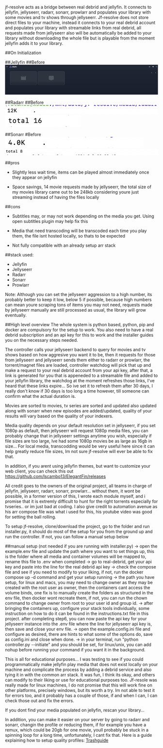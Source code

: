jf-resolve acts as a bridge between real debrid and jellyfin. It connects to jellyfin, jellyseerr, radarr, sonarr, prowlarr and populates your library with some movies and tv shows through jellyseerr.
Jf-resolve does not store direct files to your machine, instead it connects to your real debrid account and populates your library with streamable links from real debrid, all requests made from jellyseerr also will be automatically be added to your library without downloading the whole file but is playable from the moment jellyfin adds it to your library.

##On Initialization

##Jellyfin
##Before
![Jellyfin initial Library](images/libinit.png)

##Radarr
##Before
![radarr initial size](images/initmoviesize.png)
![radarr initial list](images/initmovielist.png)

##Sonarr
#Before
![sonarr initial size](images/inittvsize.png)
![sonarr initial list](images/inittvlist.png)

##pros
- Slightly less wait time, items can be played almost immediately once they appear on jellyfin

- Space savings, 14 movie requests made by jellyseerr, the total size of my movies library came out to be 248kb considering youre just streaming instead of having the files locally

##cons
- Subtitles may, or may not work depending on the media you get. Using open subtitles plugin may help fix this

- Media that need transcoding will be transcoded each time you play them, the file isnt hosted locally, so thats to be expected

- Not fully compatible with an already setup arr stack

##stack used:
- Jellyfin
- Jellyseerr
- Radarr
- Sonarr
- Prowlarr

Note: Although you can set the jellyseerr aggression to a high number, its probably better to keep it low, below 5 if possible, because high numbers can mean youre scraping tons of items you may not need, requests made by jellyseerr manually are still processed as usual, the library will grow eventually.

##High level overview
The whole system is python based, python, pip and docker are compulsory for the setup to work. You also need to have a real debrid subscription and an api key for this to work and the installer guides you on the necessary steps needed.

The controller calls your jellyseerr backend to query for movies and tv shows based on how aggresive you want it to be, then it requests for those from jellyseerr and jellyseerr sends them either to radarr or prowlarr, the torrent/magnet files are loaded, controller watchdog will pick that up and make a request to your real debrid account from your api key, after that, a link is generated for you that is appeneded to a streamable file and added to your jellyfin library, the watchdog at the moment refreshes those links, I've heard that these links expire... So ive set it to refresh them after 30 days, I really don't know if 30 days is too long a time however, till someone can confirm what the actual duration is.

Movies are sorted to movies, tv series are sorted and updated also updated along with sonarr when new episodes are added/updated, quality of your results will vary based on the quality of your indexers.

Media quality depends on your default resolution set in jellyseerr, if you set 1080p as default, then jellyseerr will request 1080p media files, you can probably change that in jellyseerr settings anytime you wish, especially if file sizes are too large, Ive had some 1080p movies be as large as 16gb in size... For local media, transcodding would be very useful here since it can help greatly reduce file sizes, Im not sure jf-resolve will ever be able to fix that.

In addition, if you arent using jellyfin themes, but want to customize your web client, you can check this out https://github.com/lscambo13/ElegantFin/releases

All credit goes to the owners of the original project, all teams in charge of jellyfin, jellyseerr, radarr, sonarr, prowlarr... without them, it wont be possible, in a former version of this, I wrote each module myself, and i promise that it is extremly difficult to hunt for the right torrents especially for tvseries.. or im just bad at coding.
I also give credit to automation avenue as his arr compose file was what i used for this, his youtube video was good for setting the ball rolling.

To setup jf-resolve, clone/download the project, go to the folder and run installer.py, it should do most of the setup for you from the ground up and run the controller.
If not, you can follow a manual setup below

##manual setup (not needed if you are running with installer.py)
-> open the example.env file and update the path where you want to set things up, this is the folder where all media and container volumes will be mapped to, rename this file to .env when completed
-> go to real-debrid, get your api key and paste into the line for the real debrid api key
-> check the compose file and see if you need to modify to your liking, if not, run the docker compose up -d command and get your setup running
-> the path you have setup, for linux and macs, you may need to change owner as they may be created with the root user as owner, then the containers cant access the volume binds, one fix is to manually create the folders as structured in the env file, then docker wont recreate them, if not, you can run the chown command to change owner from root to your user id and group id.
-> after bringing the containers up, configure your stack tools individually, some instruction on how to do it can be found in the instructions.txt file in this project. after completing step6, you can now paste the api key for your jellyseerr instance into the .env file where the line for jellyseerr api key is, then save and close your env file.
-> open the example.config.ini file and configure as desired, there are hints to what some of the options do, save as config.ini and close when done.
-> in your terminal, run "python controller.py --initiate" and you should be set, for linux/unix, you can add nohup before running your command if you want it in the background.

This is all for educational purposes... I was testing to see if you could programmatically make jellyfin play media that does not exist locally on your machine and complicate the process by adding a debrid service and also tying it in with the common arr stack. It was fun, I think its okay, and others can modify to their liking or use for educational purposes too. Jf-resole was really made for linux machines, I do not promise that this will work fine on other platforms, precisely windows, but its worth a try. Im not able to test it for errors too, and it probably has a couple of those, if and when I can, I can check those out and fix the errors.

If you dont find your media populated on jellyfin, rescan your library...

In addition, you can make it easier on your server by going to radarr and sonarr, changin the profile or reducing them, if for example you have a remux, which could be 20gb for one movie, youll probably be stuck in a spinning loop for a long time, unfortunately, I cant fix that. Here is a guide explaining how to setup quality profiles: [Trashguide](https://trash-guides.info/Radarr/radarr-setup-quality-profiles/) 


